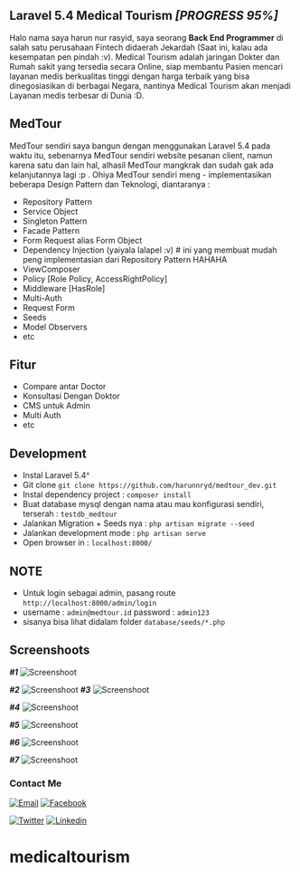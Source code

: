 ## Laravel 5.4 Medical Tourism ***[PROGRESS 95%]***

Halo nama saya harun nur rasyid, saya seorang **Back End Programmer** di salah satu perusahaan Fintech didaerah Jekardah (Saat ini, kalau ada kesempatan pen pindah :v). Medical Tourism adalah jaringan Dokter dan Rumah sakit yang tersedia secara Online, siap membantu Pasien mencari layanan medis berkualitas tinggi dengan harga terbaik yang bisa dinegosiasikan di berbagai Negara, nantinya Medical Tourism akan menjadi Layanan medis terbesar di Dunia :D.

## MedTour
MedTour sendiri saya bangun dengan menggunakan Laravel 5.4 pada waktu itu, sebenarnya MedTour sendiri website pesanan client, namun karena satu dan lain hal, alhasil MedTour mangkrak dan sudah gak ada kelanjutannya lagi :p . Ohiya MedTour sendiri meng - implementasikan beberapa Design Pattern dan Teknologi, diantaranya :
- Repository Pattern
- Service Object
- Singleton Pattern
- Facade Pattern
- Form Request alias Form Object
- Dependency Injection (yaiyala lalapel :v) # ini yang membuat mudah peng implementasian dari Repository Pattern HAHAHA
- ViewComposer
- Policy [Role Policy, AccessRightPolicy]
- Middleware [HasRole]
- Multi-Auth
- Request Form
- Seeds
- Model Observers
- etc

## Fitur
+ Compare antar Doctor
+ Konsultasi Dengan Doktor
+ CMS untuk Admin
+ Multi Auth
+ etc

## Development
+ Instal Laravel 5.4^
+ Git clone `git clone https://github.com/harunnryd/medtour_dev.git`
+ Instal dependency project : `composer install`
+ Buat database mysql dengan nama atau mau konfigurasi sendiri, terserah : `testdb_medtour`
+ Jalankan Migration + Seeds nya : `php artisan migrate --seed`
+ Jalankan development mode : `php artisan serve`
+ Open browser in : `localhost:8000/`

## NOTE
- Untuk login sebagai admin, pasang route `http://localhost:8000/admin/login`
- username : `admin@medtour.id` password : `admin123`
- sisanya bisa lihat didalam folder `database/seeds/*.php`

## Screenshoots
_**#1**_
![Screenshoot](https://i.imgur.com/1pQtIW1.png)

_**#2**_
![Screenshoot](https://i.imgur.com/xCkTZXf.png)
_**#3**_
![Screenshoot](https://i.imgur.com/m1fFDVP.pngg)

_**#4**_
![Screenshoot](https://i.imgur.com/VEM0WD1.png)

_**#5**_
![Screenshoot](https://i.imgur.com/ZGWgnkV.png)

_**#6**_
![Screenshoot](https://i.imgur.com/uTZIi2u.png)

_**#7**_
![Screenshoot](https://i.imgur.com/BjIZN9k.png)

### Contact Me

[![Email](https://img.shields.io/badge/harunwols-gmail-brightgreen.svg)](mailto:harunwols@gmail.com)
[![Facebook](https://img.shields.io/badge/harun__dillah-facebook-red.svg)](https://facebook.com/harun_dillah)

[![Twitter](https://img.shields.io/badge/harunnryd-twitter-blue.svg)](https://twitter.com/harunnryd)
[![Linkedin](https://img.shields.io/badge/harunnryd-linkedin-ff69b4.svg)](www.linkedin.com/in/harun-nur-rasyid-987683150)
# medicaltourism
